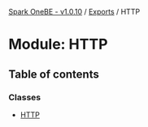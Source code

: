 [Spark OneBE - v1.0.10](../README.md) / [Exports](../modules.md) / HTTP

# Module: HTTP

## Table of contents

### Classes

- [HTTP](../classes/HTTP.HTTP-1.md)
